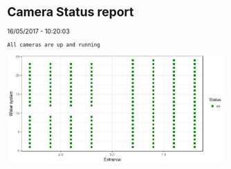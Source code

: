Camera Status report
================
16/05/2017 - 10:20:03

    All cameras are up and running

![](camreport_files/figure-markdown_github/unnamed-chunk-2-1.png)
